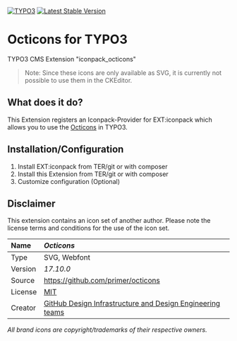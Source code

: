 [![TYPO3](https://img.shields.io/badge/TYPO3-iconpack-%23f49700?style=for-the-badge)](https://extensions.typo3.org/extension/iconpack/)
[![Latest Stable Version](https://img.shields.io/packagist/v/quellenform/t3x-iconpack-octicons?style=for-the-badge)](https://packagist.org/packages/quellenform/t3x-iconpack-octicons)

# Octicons for TYPO3

TYPO3 CMS Extension "iconpack_octicons"

> Note: Since these icons are only available as SVG, it is currently not possible to use them in the CKEditor.

## What does it do?

This Extension registers an Iconpack-Provider for EXT:iconpack which allows you to use the [Octicons](https://github.com/primer/octicons) in TYPO3.


## Installation/Configuration

1. Install EXT:iconpack from TER/git or with composer
2. Install this Extension from TER/git or with composer
3. Customize configuration (Optional)


## Disclaimer

This extension contains an icon set of another author. Please note the license terms and conditions for the use of the icon set.

| Name    | *Octicons*                                                                                  |
| :------ | :------------------------------------------------------------------------------------------ |
| Type    | SVG, Webfont                                                                                         |
| Version | *17.10.0*                                                                                   |
| Source  | https://github.com/primer/octicons                                                          |
| License | [MIT](https://opensource.org/licenses/MIT)                                                  |
| Creator | [GitHub Design Infrastructure and Design Engineering teams](https://primer.style/octicons/) |

*All brand icons are copyright/trademarks of their respective owners.*
